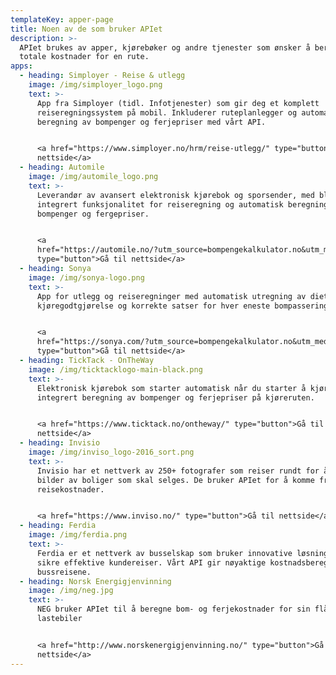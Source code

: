 ```yaml
---
templateKey: apper-page
title: Noen av de som bruker APIet
description: >-
  APIet brukes av apper, kjørebøker og andre tjenester som ønsker å beregne
  totale kostnader for en rute.
apps:
  - heading: Simployer - Reise & utlegg
    image: /img/simployer_logo.png
    text: >-
      App fra Simployer (tidl. Infotjenester) som gir deg et komplett
      reiseregningssystem på mobil. Inkluderer ruteplanlegger og automatisk
      beregning av bompenger og ferjepriser med vårt API. 


      <a href="https://www.simployer.no/hrm/reise-utlegg/" type="button">Gå til
      nettside</a>
  - heading: Automile
    image: /img/automile_logo.png
    text: >-
      Leverandør av avansert elektronisk kjørebok og sporsender, med blant annet
      integrert funksjonalitet for reiseregning og automatisk beregning av
      bompenger og fergepriser.


      <a
      href="https://automile.no/?utm_source=bompengekalkulator.no&utm_medium=apper"
      type="button">Gå til nettside</a>
  - heading: Sonya
    image: /img/sonya-logo.png
    text: >-
      App for utlegg og reiseregninger med automatisk utregning av diett og
      kjøregodtgjørelse og korrekte satser for hver eneste bompassering.


      <a
      href="https://sonya.com/?utm_source=bompengekalkulator.no&utm_medium=about"
      type="button">Gå til nettside</a>
  - heading: TickTack - OnTheWay
    image: /img/ticktacklogo-main-black.png
    text: >-
      Elektronisk kjørebok som starter automatisk når du starter å kjøre. Med
      integrert beregning av bompenger og ferjepriser på kjøreruten.


      <a href="https://www.ticktack.no/ontheway/" type="button">Gå til
      nettside</a>
  - heading: Invisio
    image: /img/inviso_logo-2016_sort.png
    text: >-
      Invisio har et nettverk av 250+ fotografer som reiser rundt for å ta
      bilder av boliger som skal selges. De bruker APIet for å komme frem totale
      reisekostnader.


      <a href="https://www.inviso.no/" type="button">Gå til nettside</a>
  - heading: Ferdia
    image: /img/ferdia.png
    text: >-
      Ferdia er et nettverk av busselskap som bruker innovative løsninger for å
      sikre effektive kundereiser. Vårt API gir nøyaktige kostnadsberegning av
      bussreisene.
  - heading: Norsk Energigjenvinning
    image: /img/neg.jpg
    text: >-
      NEG bruker APIet til å beregne bom- og ferjekostnader for sin flåte av
      lastebiler


      <a href="http://www.norskenergigjenvinning.no/" type="button">Gå til
      nettside</a>
---
```


